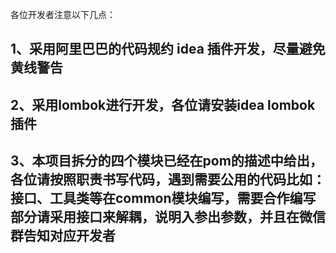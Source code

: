 各位开发者注意以下几点：
## 1、采用阿里巴巴的代码规约 idea 插件开发，尽量避免黄线警告
## 2、采用lombok进行开发，各位请安装idea lombok插件
## 3、本项目拆分的四个模块已经在pom的描述中给出，各位请按照职责书写代码，遇到需要公用的代码比如：接口、工具类等在common模块编写，需要合作编写部分请采用接口来解耦，说明入参出参数，并且在微信群告知对应开发者
